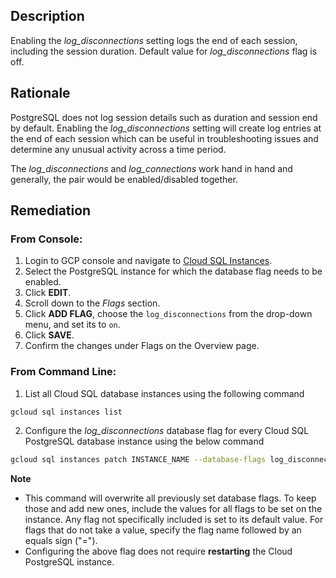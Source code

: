 ## Description

Enabling the *log_disconnections* setting logs the end of each session, including the session duration. Default value for *log_disconnections* flag is off.

## Rationale

PostgreSQL does not log session details such as duration and session end by default. Enabling the *log_disconnections* setting will create log entries at the end of each session which can be useful in troubleshooting issues and determine any unusual activity across a time period.

The *log_disconnections* and *log_connections* work hand in hand and generally, the pair would be enabled/disabled together.

## Remediation

### From Console:

1. Login to GCP console and navigate to [Cloud SQL Instances](https://console.cloud.google.com/sql/).
2. Select the PostgreSQL instance for which the database flag needs to be enabled.
3. Click **EDIT**.
4. Scroll down to the *Flags* section.
5. Click **ADD FLAG**, choose the `log_disconnections` from the drop-down menu, and set its to `on`.
6. Click **SAVE**.
7. Confirm the changes under Flags on the Overview page.

### From Command Line:

1. List all Cloud SQL database instances using the following command

```bash
gcloud sql instances list
```
2. Configure the *log_disconnections* database flag for every Cloud SQL PostgreSQL database instance using the below command

```bash
gcloud sql instances patch INSTANCE_NAME --database-flags log_disconnections=on
```

**Note**
- This command will overwrite all previously set database flags. To keep those and add new ones, include the values for all flags to be set on the instance. Any flag not specifically included is set to its default value. For flags that do not take a value, specify the flag name followed by an equals sign ("=").
- Configuring the above flag does not require **restarting** the Cloud PostgreSQL instance.